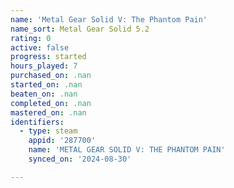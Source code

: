 ```yaml
---
name: 'Metal Gear Solid V: The Phantom Pain'
name_sort: Metal Gear Solid 5.2
rating: 0
active: false
progress: started
hours_played: 7
purchased_on: .nan
started_on: .nan
beaten_on: .nan
completed_on: .nan
mastered_on: .nan
identifiers:
  - type: steam
    appid: '287700'
    name: 'METAL GEAR SOLID V: THE PHANTOM PAIN'
    synced_on: '2024-08-30'

---
```

